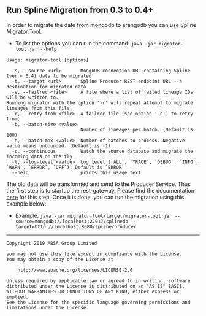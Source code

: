 ## Run Spline Migration from 0.3 to 0.4+

In order to migrate the date from mongodb to arangodb you can use Spline Migrator Tool. 

-   To list the options you can run the command:  `java -jar migrator-tool.jar --help` 

```
Usage: migrator-tool [options]

  -s, --source <url>       MongoDB connection URL containing Spline (ver < 0.4) data to be migrated
  -t, --target <url>       Spline Producer REST endpoint URL - a destination for migrated data
  -e, --failrec <file>     A file where a list of failed lineage IDs will be written to.
Running migrator with the option '-r' will repeat attempt to migrate lineages from this file.
  -r, --retry-from <file>  A failrec file (see option '-e') to retry from.
  -b, --batch-size <value>
                           Number of lineages per batch. (Default is 100)
  -n, --batch-max <value>  Number of batches to process. Negative value means unbounded. (Default is -1)
  -c, --continuous         Watch the source database and migrate the incoming data on the fly
  -l, --log-level <value>  Log level (`ALL`, `TRACE`, `DEBUG`, `INFO`, `WARN`, `ERROR`, `OFF`). Default is `ERROR`
  --help                   prints this usage text

```

The old data will be transformed and send to the Producer Service. Thus the first step is to startup the rest-gateway. 
Please find the documentation [here](https://github.com/AbsaOSS/spline#start-spline-server) for this step.
Once it is done, you can run the migration using this example below:

-   Example: `java -jar migrator-tool/target/migrator-tool.jar --source=mongodb://localhost:27017/splinedb --target=http://localhost:8080/spline/producer`


---

    Copyright 2019 ABSA Group Limited
    
    you may not use this file except in compliance with the License.
    You may obtain a copy of the License at
    
        http://www.apache.org/licenses/LICENSE-2.0
    
    Unless required by applicable law or agreed to in writing, software
    distributed under the License is distributed on an "AS IS" BASIS,
    WITHOUT WARRANTIES OR CONDITIONS OF ANY KIND, either express or implied.
    See the License for the specific language governing permissions and
    limitations under the License.
